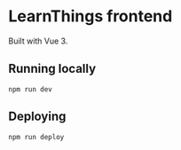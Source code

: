 # LearnThings frontend

Built with Vue 3.

## Running locally

```
npm run dev
```

## Deploying

```
npm run deploy
```

